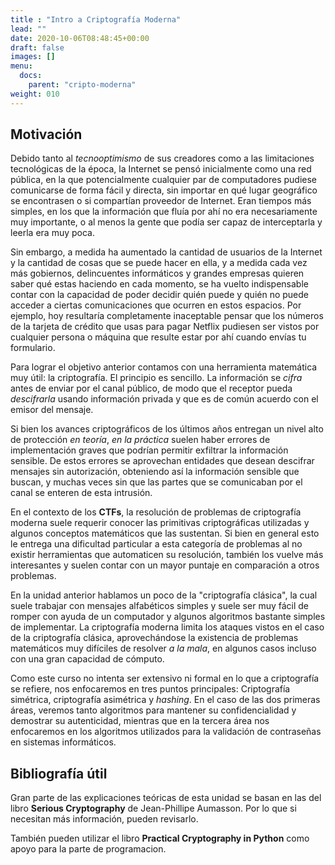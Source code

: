 ```yaml
---
title : "Intro a Criptografía Moderna"
lead: ""
date: 2020-10-06T08:48:45+00:00
draft: false
images: []
menu:
  docs:
    parent: "cripto-moderna"
weight: 010
---
```



## Motivación

Debido tanto al _tecnooptimismo_ de sus creadores como a las limitaciones tecnológicas de la época, la Internet se pensó inicialmente como una red pública, en la que potencialmente cualquier par de computadores pudiese comunicarse de forma fácil y directa, sin importar en qué lugar geográfico se encontrasen o si compartían proveedor de Internet. Eran tiempos más simples, en los que la información que fluía por ahí no era necesariamente muy importante, o al menos la gente que podía ser capaz de interceptarla y leerla era muy poca. 

Sin embargo, a medida ha aumentado la cantidad de usuarios de la Internet y la cantidad de cosas que se puede hacer en ella, y a medida cada vez más gobiernos, delincuentes informáticos y grandes empresas quieren saber qué estas haciendo en cada momento, se ha vuelto indispensable contar con la capacidad de poder decidir quién puede y quién no puede acceder a ciertas comunicaciones que ocurren en estos espacios. Por ejemplo, hoy resultaría completamente inaceptable pensar que los números de la tarjeta de crédito que usas para pagar Netflix pudiesen ser vistos por cualquier persona o máquina que resulte estar por ahí cuando envías tu formulario. 

Para lograr el objetivo anterior contamos con una herramienta matemática muy útil: la criptografía. El principio es sencillo. La información se _cifra_ antes de enviar por el canal público, de modo que el receptor pueda _descifrarla_ usando información privada y que es de común acuerdo con el emisor del mensaje. 

Si bien los avances criptográficos de los últimos años entregan un nivel alto de protección _en teoría_, _en la práctica_ suelen haber errores de implementación graves que podrían permitir exfiltrar la información sensible. De estos errores se aprovechan entidades que desean descifrar mensajes sin autorización, obteniendo así la información sensible que buscan, y muchas veces sin que las partes que se comunicaban por el canal se enteren de esta intrusión.

En el contexto de los **CTFs**, la resolución de problemas de criptografía moderna suele requerir conocer las primitivas criptográficas utilizadas y algunos conceptos matemáticos que las sustentan. Si bien en general esto le entrega una dificultad particular a esta categoría de problemas al no existir herramientas que automaticen su resolución, también los vuelve más interesantes y suelen contar con un mayor puntaje en comparación a otros problemas.

En la unidad anterior hablamos un poco de la "criptografía clásica", la cual suele trabajar con mensajes alfabéticos simples y suele ser muy fácil de romper con ayuda de un computador y algunos algoritmos bastante simples de implementar. La criptografía moderna limita los ataques vistos en el caso de la criptografía clásica, aprovechándose la existencia de problemas matemáticos muy difíciles de resolver _a la mala_, en algunos casos incluso con una gran capacidad de cómputo.

Como este curso no intenta ser extensivo ni formal en lo que a criptografía se refiere, nos enfocaremos en tres puntos principales: Criptografía simétrica, criptografía asimétrica y _hashing_. En el caso de las dos primeras áreas, veremos tanto algoritmos para mantener su confidencialidad y demostrar su autenticidad, mientras que en la tercera área nos enfocaremos en los algoritmos utilizados para la validación de contraseñas en sistemas informáticos.


## Bibliografía útil


Gran parte de las explicaciones teóricas de esta unidad se basan en las del libro **Serious Cryptography** de Jean-Phillipe Aumasson. Por lo que si necesitan más información, pueden revisarlo.

También pueden utilizar el libro **Practical Cryptography in Python** como apoyo para la parte de programacion.
